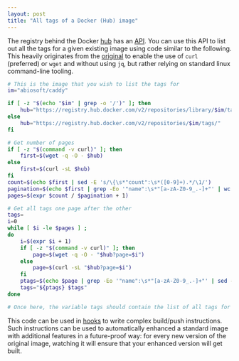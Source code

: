 ```yaml
---
layout: post
title: "All tags of a Docker (Hub) image"
---
```


The registry behind the Docker [hub] has an [API]. You can use this API to list
out all the tags for a given existing image using code similar to the following.
This heavily originates from the [original] to enable the use of `curl`
(preferred) or `wget` and without using `jq`, but rather relying on standard
linux command-line tooling.

```bash
# This is the image that you wish to list the tags for
im="abiosoft/caddy"

if [ -z "$(echo "$im" | grep -o '/')" ]; then
    hub="https://registry.hub.docker.com/v2/repositories/library/$im/tags/"
else
    hub="https://registry.hub.docker.com/v2/repositories/$im/tags/"
fi

# Get number of pages
if [ -z "$(command -v curl)" ]; then
    first=$(wget -q -O - $hub)
else
    first=$(curl -sL $hub)
fi
count=$(echo $first | sed -E 's/\{\s*"count":\s*([0-9]+).*/\1/')
pagination=$(echo $first | grep -Eo '"name":\s*"[a-zA-Z0-9_.-]+"' | wc -l)
pages=$(expr $count / $pagination + 1)

# Get all tags one page after the other
tags=
i=0
while [ $i -le $pages ] ;
do
    i=$(expr $i + 1)
    if [ -z "$(command -v curl)" ]; then
        page=$(wget -q -O - "$hub?page=$i")
    else
        page=$(curl -sL "$hub?page=$i")
    fi
    ptags=$(echo $page | grep -Eo '"name":\s*"[a-zA-Z0-9_.-]+"' | sed -E 's/"name":\s*"([a-zA-Z0-9_.-]+)"/\1/')
    tags="${ptags} $tags"
done

# Once here, the variable tags should contain the list of all tags for the image.
```

  [hub]: https://cloud.docker.com/
  [API]: https://docs.docker.com/registry/spec/api/
  [original]: http://www.googlinux.com/list-all-tags-of-docker-image/index.html

This code can be used in [hooks] to write complex build/push instructions. Such
instructions can be used to automatically enhanced a standard image with
additional features in a future-proof way: for every new version of the original
image, watching it will ensure that your enhanced version will get built.

  [hooks]: https://docs.docker.com/docker-hub/builds/advanced/#custom-build-phase-hooks